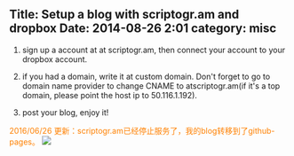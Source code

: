 Title:  Setup a blog with scriptogr.am and dropbox
Date:  2014-08-26 2:01 
category: misc
---
1. sign up a account at at scriptogr.am, then connect your account to your dropbox account. 

2. if you had a domain, write it at custom domain. Don't forget to go to domain name provider to change CNAME to atscriptogr.am(if it's a top domain, please point the host ip to 50.116.1.192).

3. post your blog, enjoy it!

<font color="ff8000">
2016/06/26 更新：scriptogr.am已经停止服务了，我的blog转移到了github-pages。
</font>

<img src="http://ww3.sinaimg.cn/mw690/8011a96ejw1f58fpvea8ij212q0ty0y2.jpg">
